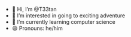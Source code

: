- 👋 Hi, I’m @T33tan
- 👀 I’m interested in going to exciting adventure
- 🌱 I’m currently learning computer science
- 😄 Pronouns: he/him

<!---
T33tan/T33tan is a ✨ special ✨ repository because its `README.md` (this file) appears on your GitHub profile.
You can click the Preview link to take a look at your changes.
--->
